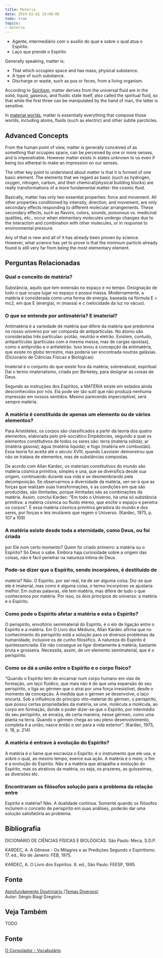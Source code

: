 ```yaml
---
title: Matéria
date: 2019-02-01 19:00:00
todo: true
topics:
- materia
---
```


* Agente, intermediário com o auxílio do qual e sobre o qual atua o Espírito.
* Laço que prende o Espírito

Generally speaking, matter is:
* That which occupies space and has mass; physical substance.
* A type of such substance.
* Discharge or waste, such as pus or feces, from a living organism.

According to [Spiritism](/spiritism), matter derives from the universal fluid
are in the solid, liquid, gaseous, and fluidic state itself, also called the
spiritual fluid, so that while the first three can be manipulated by the hand
of man, the latter is sensitive. 

In [material worlds](/about/material-world), matter is essentially everything
that compose those worlds, including atoms, fluids (such as electric) and other
subtle parcticles.

## Advanced Concepts
From the human point of view, matter is generally conceived of as something that
occupies space, can be perceived by one or more senses, and is impenetrable.
However matter exists in states unknown to us even if being too ethereal to
make an impression on our senses.

The other key point to understand about matter is that it is formed of one
basic element.  The elements that we regard as basic (such as hydrogen,
oxygen, nitrogen, carbon, and their chemical/physical building blocks) are
really transformations of a more fundamental matter: the cosmic fluid. 

Basically, matter has only two essential properties: force and movement. All
other properties conditioned by intensity, direction, and movement, are only
secondary effects responding to different molecular arrangements.  These
secondary effects, such as flavors, colors, sounds, poisonous vs. medicinal
qualities, etc., occur when elementary molecules undergo changes due to the
interaction and combination with other molecules, or in response to
environmental pressure.

Any of that is new and all of it has already been proven by science. However,
what science has yet to prove is that the minimum particle already found is
still very far from being the most elementary element.

## Perguntas Relacionadas

### Qual o conceito de matéria?
Substância, aquilo que tem extensão no espaço e no tempo. Designação de
tudo o que ocupa lugar no espaço e possui massa. Modernamente, a matéria
é considerada como uma forma de energia, baseada na fórmula E = mc2, em
que E (energia), m (massa) e c (velocidade da luz no vácuo).

### O que se entende por antimatéria? E imaterial?
Antimatéria é a variedade de matéria que difere da matéria que predomina
no nosso universo por ser composta de antipartículas. No átomo são
consideradas três partículas: protão, neutrão e eletrão. Existem,
contudo, antipartículas (partículas com a mesma massa, mas de cargas
opostas), como o antiprotão e o antieletrão. Isso levou à concepção da
antimatéria, que existe no globo terrestre, mas poderia ser encontrada
noutras galáxias. (Dicionário de Ciências Físicas e Biológicas)

Imaterial é o conjunto do que existe fora da matéria; sobrenatural,
espiritual. Daí o termo imaterialismo, criado por Berkeley, para
designar as coisas de Deus.

Segundo as instruções dos Espíritos, a MATÉRIA existe em estados ainda
desconhecidos por nós. Ela pode ser tão sutil que não produza nenhuma
impressão em nossos sentidos. Mesmo parecendo imperceptível, será sempre
matéria.

### A matéria é constituída de apenas um elemento ou de vários elementos?
Para Aristóteles, os corpos são classificados a partir da teoria dos
quatro elementos, elaborada pelo pré-socrático Empédocles, segundo a
qual os elementos constitutivos de todos os seres são: terra (matéria
sólida); ar (matéria gasosa); água (matéria líquida); e fogo
(matéria em combustão). Essa teoria foi aceita até o século XVIII,
quando Lavoisier demonstrou que não se tratava de elementos, mas de
substâncias compostas.

De acordo com Allan Kardec, os materiais constitutivos do mundo são
matéria cósmica primitiva, simples e una, que se diversifica desde sua
origem, continuando durante sua vida e se desmembrando pela
decomposição. Se observarmos a diversidade da matéria, ver-se-á que as
forças que realizam suas transformações, e as condições em que são
produzidas, são ilimitadas, porque ilimitadas são as combinações da
matéria. Assim, conclui Kardec: "Em todo o Universo, há uma só
substância primitiva: a matéria cósmica ou fluido etéreo, que enche o
espaço e penetra os corpos". É essa matéria cósmica primitiva geradora
do mundo e dos seres, por forças e leis imutáveis que regem o Universo.
(Kardec, 1975, p. 107 a 109)

### A matéria existe desde toda a eternidade, como Deus, ou foi criada
por Ele num certo momento? Quem foi criado primeiro: a matéria ou o
Espírito?
Só Deus o sabe. Embora haja curiosidade sobre a origem das coisas, não é
fácil penetrar na natureza íntima de Deus.

### Pode-se dizer que o Espírito, sendo incorpóreo, é destituído de
matéria?
Não. O Espírito, por ser real, há de ser alguma coisa. Diz-se que ele é
imaterial, mas como é alguma coisa, o termo incorpóreo se ajustaria
melhor. Em outras palavras, ele tem matéria, mas difere de tudo o que
conhecemos por matéria. Por isso, os dois princípios do universo: a
matéria e o Espírito.

### Como pode o Espírito afetar a matéria e esta o Espírito?
O perispírito, envoltório semimaterial do Espírito, é o elo de ligação
entre o Espírito e a matéria. Em O Livro dos Médiuns, Allan Kardec
afirma que no conhecimento do perispírito está a solução para os
diversos problemas da humanidade, inclusive os de cunho filosófico. A
natureza do Espírito é quintessenciada. Ele não consegue se ligar
diretamente à matéria, bastante bruta e grosseira. Necessita, assim, de
um elemento semimaterial, que é o perispírito.

### Como se dá a união entre o Espírito e o corpo físico?
"Quando o Espírito tem de encarnar num corpo humano em vias de formação,
um laço fluídico, que mais não é do que uma expansão do seu perispírito,
o liga ao gérmen que o atrai por uma força irresistível, desde o momento
da concepção. À medida que o gérmen se desenvolve, o laço encurta. Sob a
influência do princípio vito-material do gérmen, o perispírito, que
possui certas propriedades da matéria, se une, molécula a molécula, ao
corpo em formação, donde o poder dizer-se que o Espírito, por intermédio
do seu perispírito, se enraíza, de certa maneira, nesse gérmen, como uma
planta na terra. Quando o gérmen chega ao seu pleno desenvolvimento,
completa é a união; nasce então o ser para a vida exterior". (Kardec,
1975, it. 18, p. 214)

### A matéria é entrave à evolução do Espírito?
A matéria é o liame que escraviza o Espírito; é o instrumento que ele
usa, e sobre o qual, ao mesmo tempo, exerce sua ação. A matéria é o
meio; o fim é a evolução do Espírito. Não é a matéria que atrapalha a
evolução do Espírito, mas os atrativos da matéria, ou seja, os prazeres,
as guloseimas, as diversões etc.

### Encontraram os filósofos solução para o problema da relação entre
Espírito e matéria?
Não. A dualidade continua. Somente quando os filósofos incluírem o
conceito de perispírito em suas análises, poderão dar uma solução
satisfatória ao problema.







## Bibliografia

DICIONÁRIO DE CIÊNCIAS FÍSICAS E BIOLÓGICAS. São Paulo: Meca, S.D.P.

KARDEC, A. A Gênese - Os Milagres e as Predições Segundo o
Espiritismo. 17. ed., Rio de Janeiro: FEB, 1975.

KARDEC, A. O Livro dos Espíritos. 8. ed., São Paulo: FEESP, 1995.

## Fonte
[Aprofundamento Doutrinário (Temas Diversos)](https://sites.google.com/view/aprofundamentodoutrinario/matéria)  
Autor: Sérgio Biagi Gregório





## Veja Também
TODO

## Fonte
[O Consolador - Vocabulário](http://www.oconsolador.com.br/linkfixo/vocabulario/principal.html)
